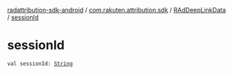 [radattribution-sdk-android](../../index.md) / [com.rakuten.attribution.sdk](../index.md) / [RAdDeepLinkData](index.md) / [sessionId](./session-id.md)

# sessionId

`val sessionId: `[`String`](https://kotlinlang.org/api/latest/jvm/stdlib/kotlin/-string/index.html)